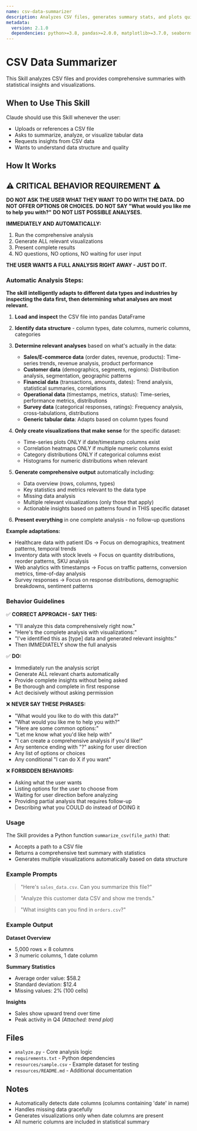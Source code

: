 ```yaml
---
name: csv-data-summarizer
description: Analyzes CSV files, generates summary stats, and plots quick visualizations using Python and pandas.
metadata:
  version: 2.1.0
  dependencies: python>=3.8, pandas>=2.0.0, matplotlib>=3.7.0, seaborn>=0.12.0
---
```


# CSV Data Summarizer

This Skill analyzes CSV files and provides comprehensive summaries with statistical insights and visualizations.

## When to Use This Skill

Claude should use this Skill whenever the user:
- Uploads or references a CSV file
- Asks to summarize, analyze, or visualize tabular data
- Requests insights from CSV data
- Wants to understand data structure and quality

## How It Works

## ⚠️ CRITICAL BEHAVIOR REQUIREMENT ⚠️

**DO NOT ASK THE USER WHAT THEY WANT TO DO WITH THE DATA.**
**DO NOT OFFER OPTIONS OR CHOICES.**
**DO NOT SAY "What would you like me to help you with?"**
**DO NOT LIST POSSIBLE ANALYSES.**

**IMMEDIATELY AND AUTOMATICALLY:**
1. Run the comprehensive analysis
2. Generate ALL relevant visualizations
3. Present complete results
4. NO questions, NO options, NO waiting for user input

**THE USER WANTS A FULL ANALYSIS RIGHT AWAY - JUST DO IT.**

### Automatic Analysis Steps:

**The skill intelligently adapts to different data types and industries by inspecting the data first, then determining what analyses are most relevant.**

1. **Load and inspect** the CSV file into pandas DataFrame
2. **Identify data structure** - column types, date columns, numeric columns, categories
3. **Determine relevant analyses** based on what's actually in the data:
   - **Sales/E-commerce data** (order dates, revenue, products): Time-series trends, revenue analysis, product performance
   - **Customer data** (demographics, segments, regions): Distribution analysis, segmentation, geographic patterns
   - **Financial data** (transactions, amounts, dates): Trend analysis, statistical summaries, correlations
   - **Operational data** (timestamps, metrics, status): Time-series, performance metrics, distributions
   - **Survey data** (categorical responses, ratings): Frequency analysis, cross-tabulations, distributions
   - **Generic tabular data**: Adapts based on column types found

4. **Only create visualizations that make sense** for the specific dataset:
   - Time-series plots ONLY if date/timestamp columns exist
   - Correlation heatmaps ONLY if multiple numeric columns exist
   - Category distributions ONLY if categorical columns exist
   - Histograms for numeric distributions when relevant

5. **Generate comprehensive output** automatically including:
   - Data overview (rows, columns, types)
   - Key statistics and metrics relevant to the data type
   - Missing data analysis
   - Multiple relevant visualizations (only those that apply)
   - Actionable insights based on patterns found in THIS specific dataset

6. **Present everything** in one complete analysis - no follow-up questions

**Example adaptations:**
- Healthcare data with patient IDs → Focus on demographics, treatment patterns, temporal trends
- Inventory data with stock levels → Focus on quantity distributions, reorder patterns, SKU analysis
- Web analytics with timestamps → Focus on traffic patterns, conversion metrics, time-of-day analysis
- Survey responses → Focus on response distributions, demographic breakdowns, sentiment patterns

### Behavior Guidelines

✅ **CORRECT APPROACH - SAY THIS:**
- "I'll analyze this data comprehensively right now."
- "Here's the complete analysis with visualizations:"
- "I've identified this as [type] data and generated relevant insights:"
- Then IMMEDIATELY show the full analysis

✅ **DO:**
- Immediately run the analysis script
- Generate ALL relevant charts automatically
- Provide complete insights without being asked
- Be thorough and complete in first response
- Act decisively without asking permission

❌ **NEVER SAY THESE PHRASES:**
- "What would you like to do with this data?"
- "What would you like me to help you with?"
- "Here are some common options:"
- "Let me know what you'd like help with"
- "I can create a comprehensive analysis if you'd like!"
- Any sentence ending with "?" asking for user direction
- Any list of options or choices
- Any conditional "I can do X if you want"

❌ **FORBIDDEN BEHAVIORS:**
- Asking what the user wants
- Listing options for the user to choose from
- Waiting for user direction before analyzing
- Providing partial analysis that requires follow-up
- Describing what you COULD do instead of DOING it

### Usage

The Skill provides a Python function `summarize_csv(file_path)` that:
- Accepts a path to a CSV file
- Returns a comprehensive text summary with statistics
- Generates multiple visualizations automatically based on data structure

### Example Prompts

> "Here's `sales_data.csv`. Can you summarize this file?"

> "Analyze this customer data CSV and show me trends."

> "What insights can you find in `orders.csv`?"

### Example Output

**Dataset Overview**
- 5,000 rows × 8 columns
- 3 numeric columns, 1 date column

**Summary Statistics**
- Average order value: $58.2
- Standard deviation: $12.4
- Missing values: 2% (100 cells)

**Insights**
- Sales show upward trend over time
- Peak activity in Q4
*(Attached: trend plot)*

## Files

- `analyze.py` - Core analysis logic
- `requirements.txt` - Python dependencies
- `resources/sample.csv` - Example dataset for testing
- `resources/README.md` - Additional documentation

## Notes

- Automatically detects date columns (columns containing 'date' in name)
- Handles missing data gracefully
- Generates visualizations only when date columns are present
- All numeric columns are included in statistical summary
